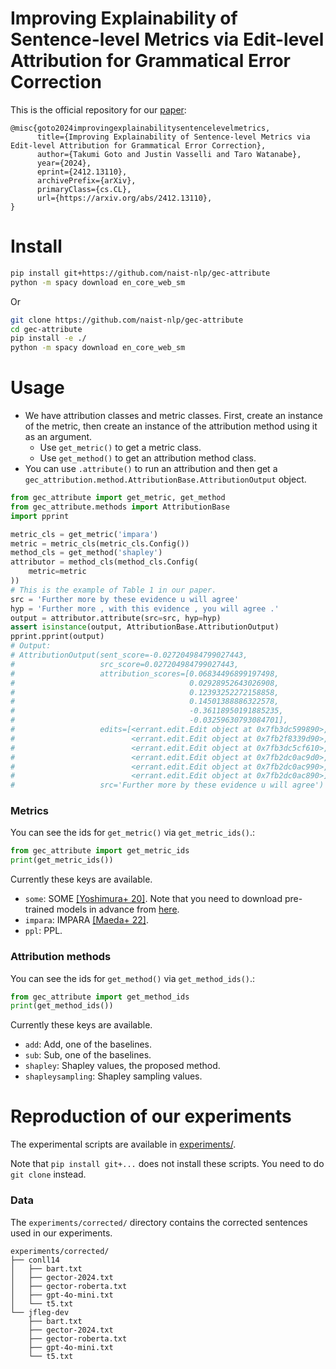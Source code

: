 # Improving Explainability of Sentence-level Metrics via Edit-level Attribution for Grammatical Error Correction

This is the official repository for our [paper](https://arxiv.org/abs/2412.13110): 
```
@misc{goto2024improvingexplainabilitysentencelevelmetrics,
      title={Improving Explainability of Sentence-level Metrics via Edit-level Attribution for Grammatical Error Correction}, 
      author={Takumi Goto and Justin Vasselli and Taro Watanabe},
      year={2024},
      eprint={2412.13110},
      archivePrefix={arXiv},
      primaryClass={cs.CL},
      url={https://arxiv.org/abs/2412.13110}, 
}
```

# Install
```sh
pip install git+https://github.com/naist-nlp/gec-attribute
python -m spacy download en_core_web_sm
```
Or
```sh
git clone https://github.com/naist-nlp/gec-attribute
cd gec-attribute
pip install -e ./
python -m spacy download en_core_web_sm
```

# Usage

- We have attribution classes and metric classes. First, create an instance of the metric, then create an instance of the attribution method using it as an argument.
    - Use `get_metric()` to get a metric class.
    - Use `get_method()` to get an attribution method class.
- You can use `.attribute()` to run an attribution and then get a `gec_attribution.method.AttributionBase.AttributionOutput` object.

```python
from gec_attribute import get_metric, get_method
from gec_attribute.methods import AttributionBase
import pprint

metric_cls = get_metric('impara')
metric = metric_cls(metric_cls.Config())
method_cls = get_method('shapley')
attributor = method_cls(method_cls.Config(
    metric=metric
))
# This is the example of Table 1 in our paper.
src = 'Further more by these evidence u will agree'
hyp = 'Further more , with this evidence , you will agree .'
output = attributor.attribute(src=src, hyp=hyp)
assert isinstance(output, AttributionBase.AttributionOutput)
pprint.pprint(output)
# Output:
# AttributionOutput(sent_score=-0.027204984799027443,
#                   src_score=0.027204984799027443,
#                   attribution_scores=[0.06834496899197498,
#                                       0.02928952643026908,
#                                       0.12393252272158858,
#                                       0.14501388886322578,
#                                       -0.36118950191885235,
#                                       -0.03259630793084701],
#                   edits=[<errant.edit.Edit object at 0x7fb3dc599890>,
#                          <errant.edit.Edit object at 0x7fb2f8339d90>,
#                          <errant.edit.Edit object at 0x7fb3dc5cf610>,
#                          <errant.edit.Edit object at 0x7fb2dc0ac9d0>,
#                          <errant.edit.Edit object at 0x7fb2dc0ac990>,
#                          <errant.edit.Edit object at 0x7fb2dc0ac890>],
#                   src='Further more by these evidence u will agree')
```

### Metrics
You can see the ids for `get_metric()` via `get_metric_ids()`.:
```python
from gec_attribute import get_metric_ids
print(get_metric_ids())
```

Currently these keys are available.
- `some`: SOME [[Yoshimura+ 20]](https://aclanthology.org/2020.coling-main.573/). Note that you need to download pre-trained models in advance from [here](https://github.com/kokeman/SOME#:~:text=Download%20trained%20model).
- `impara`: IMPARA [[Maeda+ 22]](https://aclanthology.org/2022.coling-1.316/).
- `ppl`: PPL.

### Attribution methods
You can see the ids for `get_method()` via `get_method_ids()`.:
```python
from gec_attribute import get_method_ids
print(get_method_ids())
```

Currently these keys are available.
- `add`: Add, one of the baselines.
- `sub`: Sub, one of the baselines.
- `shapley`: Shapley values, the proposed method.
- `shapleysampling`: Shapley sampling values.


# Reproduction of our experiments
The experimental scripts are available in [experiments/](experiments/).

Note that `pip install git+...` does not install these scripts. You need to do `git clone` instead.

### Data
The `experiments/corrected/` directory contains the corrected sentences used in our experiments.
```
experiments/corrected/
├── conll14
│   ├── bart.txt
│   ├── gector-2024.txt
│   ├── gector-roberta.txt
│   ├── gpt-4o-mini.txt
│   └── t5.txt
└── jfleg-dev
    ├── bart.txt
    ├── gector-2024.txt
    ├── gector-roberta.txt
    ├── gpt-4o-mini.txt
    └── t5.txt
```
